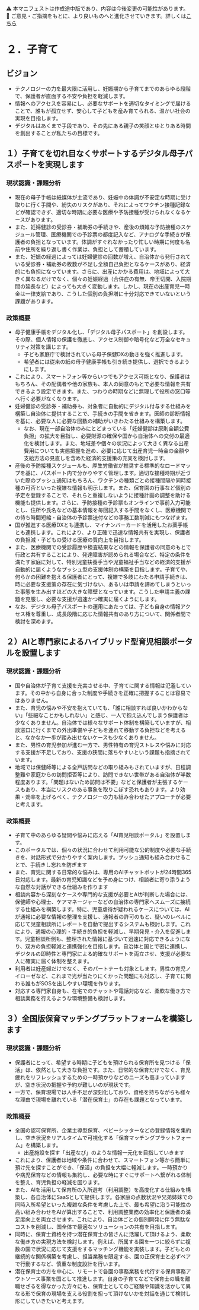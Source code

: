 \
⚠️ 本マニフェストは作成途中版であり、内容は今後変更の可能性があります。  
💬 ご意見・ご指摘をもとに、より良いものへと進化させていきます。詳しくは[こちら](README.md#このマニフェスト自身もみんなの知恵を集めて改善していきます)

# ２．子育て

## ビジョン

* テクノロジーの力を最大限に活用し、妊娠期から子育てまでのあらゆる段階で、保護者が直面する不安や負担を軽減します。  
* 情報へのアクセスを容易にし、必要なサポートを適切なタイミングで届けることで、誰もが孤立せず、安心して子どもを産み育てられる、温かい社会の実現を目指します。  
* デジタルはあくまで手段であり、その先にある親子の笑顔とゆとりある時間を創出することが私たちの目標です。

## １）子育てを切れ目なくサポートするデジタル母子パスポートを実現します

### 現状認識・課題分析

* 現在の母子手帳は紙媒体が主流であり、妊娠中の体調が不安定な時期に受け取りに行く手間や、紛失のリスクがあり、それによってワクチン接種記録などが確認できず、適切な時期に必要な医療や予防接種が受けられなくなるケースがあります。  
* また、妊婦健診の受診券・補助券の手続きや、産後の煩雑な予防接種のスケジュール管理、医療機関での予診票の都度記入など、アナログな手続きが保護者の負担となっています。体調がすぐれなかったり忙しい時期に何度も名前や住所を繰り返し書く作業は、負担として蓄積しています。  
* また、妊娠の経過によっては妊婦健診の回数が増え、自治体から発行されている受診券・補助券の枚数が不足し全額自己負担となるケースがあり、経済的にも負担になっています。さらに、出産にかかる費用は、地域によって大きく異なるだけでなく、個々の妊娠経過（合併症の有無、帝王切開、入院期間の延長など）によっても大きく変動します。しかし、現在の出産育児一時金は一律支給であり、こうした個別の負担増に十分対応できていないという課題があります。

### 政策概要

* 母子健康手帳をデジタル化し、「デジタル母子パスポート」を創設します。その際、個人情報の保護を徹底し、アクセス制御や暗号化など万全なセキュリティ対策を講じます。
  * 子ども家庭庁で検討されている母子保健DXの動きを強く推進します。
  * 希望者には従来の紙の母子健康手帳も引き続き提供し、選択できるようにします。
* これにより、スマートフォン等からいつでもアクセス可能となり、保護者はもちろん、その配偶者や他の家族も、本人の同意のもとで必要な情報を共有できるよう設定できます。また、つわりの時期などに無理して役所の窓口等へ行く必要がなくなります。  
* 妊婦健診の受診券・補助券も、対象者に自動的にデジタル付与する仕組みを構築し自治体に提供することで、手続きの手間を省きます。医師の診断情報を基に、必要な人に必要な回数の補助がいきわたる仕組みを構築します。
  *  なお、現在一部自治体のみにとどまっている「妊婦健診は原則全額公費負担」の拡大を目指し、必要財源の確保や国から自治体への交付の最適化を検討します。また、地域差や個々の状況によって大きく異なる出産費用についても実態把握を進め、必要に応じて出産育児一時金の金額や支給方法の見直しを含めた経済的支援策の充実を検討します。
* 産後の予防接種スケジュールも、厚生労働省が推奨する標準的なロードマップを基に、パスポート内で分かりやすく管理します。適切な接種時期が近づいた際のプッシュ通知はもちろん、ワクチンの種類ごとの接種間隔や同時接種の可否といった複雑な情報も明示します。また、保育園の行事など個別の予定を登録することで、それらと重複しないように接種計画の調整を助ける機能も提供します。さらに、予防接種の予診票もオンラインで事前入力可能とし、住所や氏名などの基本情報を毎回記入する手間をなくし、医療機関での待ち時間短縮・自治体の予診票送付などの事務工数削減にもつなげます。
* 国が推進する医療DXとも連携し、マイナンバーカードを活用したお薬手帳とも連携します。これにより、より正確で迅速な情報共有を実現し、保護者の負担減・子どもの受ける医療の質向上を目指します。
* また、医療機関での受診履歴や検査結果などの情報を保護者の同意のもとで行政と共有することにより、発達障害が認められる場合など、特定の条件を満たす家庭に対して、特別児童扶養手当や児童福祉手当などの経済的支援が自動的に届くようなプッシュ型の支援体制の構築を目指します。子育てや、何らかの困難を抱える保護者にとって、複雑で多岐にわたる申請手続きは、時に必要な支援策の存在に気づけない、あるいは申請を諦めてしまうといった事態を生み出すほどの大きな障壁となっています。こうした申請主義の課題を克服し、必要な支援が迅速かつ確実に届くようにします。
* なお、デジタル母子パスポートの運用にあたっては、子ども自身の情報アクセス権を尊重し、成長段階に応じた情報共有のあり方について、関係者間で検討を深めます。

## ２）AIと専門家によるハイブリッド型育児相談ポータルを設置します

### 現状認識・課題分析

* 国や自治体が子育て支援を充実させる中、子育てに関する情報は氾濫しています。その中から自身に合った制度や手続きを正確に把握することは容易ではありません。  
* また、育児の悩みや不安を抱えていても、「誰に相談すれば良いかわからない」「些細なことかもしれない」と感じ、一人で抱え込んでしまう保護者は少なくありません。自治体では様々なサポート体制を構築していますが、相談窓口に行くまでの外出準備や子どもを連れて移動する負担などを考えると、なかなか一歩が踏み出せないケースも少なくありません。  
* また、男性の育児参加が進む一方で、男性特有の育児ストレスや悩みに対応する支援が不足しており、支援の狭間に落ちやすいという課題も指摘されています。  
* 地域では保健師等による全戸訪問などの取り組みもされていますが、日程調整難や家庭からの訪問拒否等により、訪問できない世帯がある自治体が半数程度あります。「問題はないため訪問は不要」などと保護者が主張するケースもあり、本当にリスクのある事象を取りこぼす恐れもあります。より効果・効率を上げるべく、テクノロジーの力も組み合わせたアプローチが必要と考えます。

### 政策概要

* 子育て中のあらゆる疑問や悩みに応える「AI育児相談ポータル」を設置します。  
* このポータルでは、個々の状況に合わせて利用可能な公的制度や必要な手続きを、対話形式で分かりやすく案内します。プッシュ通知も組み合わせることで、手続きし忘れを防ぎます  
* また、育児に関する日常的な悩みは、専用のAIチャットボットが24時間365日対応します。最新の育児知識などを予め身につけ、相談者に寄り添うような自然な対話ができる仕組みを作ります  
* 相談内容から深刻なケースや専門的な支援が必要とAIが判断した場合には、保健師や心理士、ケアマネージャーなどの自治体の専門家へスムーズに接続する仕組みを構築します。特に、児童虐待が疑われるケースについては、AIが通報に必要な情報の整理を支援し、通報者の許可のもと、疑いのレベルに応じて児童相談所にレポートを自動で提出するシステムも検討します。これにより、通報の心理的・手続き的負担を軽減し、早期発見・介入を促進します。児童相談所側も、整理された情報に基づいて迅速に対応できるようになり、双方の負担軽減と連携強化を目指します。自治体と国とで密に連携し、デジタルの即時性と専門家による的確なサポートを両立させ、支援が必要な人に確実に届く体制を整えます。  
* 利用者は妊産婦だけでなく、そのパートナーも対象とします。男性の育児ノイローゼなど、これまで光が当たりにくかった問題にも対応し、子育てに関わる誰もがSOSを出しやすい環境を作ります。
* 対応する専門家自身も、在宅でのチャットや電話対応など、柔軟な働き方で相談業務を行えるような環境整備も検討します。

## ３）全国版保育マッチングプラットフォームを構築します

### 現状認識・課題分析

* 保護者にとって、希望する時期に子どもを預けられる保育所を見つける「保活」は、依然として大きな負担です。また、日常的な保育だけでなく、育児疲れをリフレッシュするための一時預かりなどのニーズも高まっていますが、空き状況の把握や予約が難しいのが現状です。  
* 一方で、保育現場では人手不足が深刻化しており、資格を持ちながらも様々な理由で現場を離れている「潜在保育士」の存在も課題となっています。

### 政策概要

* 全国の認可保育所、企業主導型保育、ベビーシッターなどの登録情報を集約し、空き状況をリアルタイムで可視化する「保育マッチングプラットフォーム」を構築します。  
  * 出産施設を探す「出産なび」のような情報一元化を目指していきます  
* これにより、保護者は地域や条件に合わせて、スマートフォン等から簡単に預け先を探すことができ、「保活」の負担を大幅に軽減します。一時預かりや病児保育などの情報も集約し、必要な時にすぐにサポートへ繋がれる体制を整え、育児負担の軽減を図ります。  
* また、AIを活用して保育所の入所選考（利用調整）を高度化する仕組みを構築し、各自治体にSaaSとして提供します。各家庭の点数状況や兄弟姉妹での同時入所希望といった複雑な条件を考慮した上で、最も希望に沿う可能性の高い組み合わせをAIが算出することで、利用調整業務の効率化と保護者の満足度向上を両立させます。これにより、自治体ごとの個別開発に伴う無駄なコストを削減し、国全体で最適なソリューションの共有を目指します。
* 同時に、保育士資格を持つ潜在保育士の皆さんに活躍して頂けるよう、柔軟な働き方の実現方法を検討します。例えば、所属する園を一つに絞らずに複数の園で状況に応じて支援をするマッチング機能を実装します。子どもとの継続的な関係構築を考慮し、担当業務を限定する、園の正保育士と必ずペアで行動するなど、慎重な制度設計を行います。  
* 潜在保育士の方を中心に、リモートで各園の事務業務を代行する保育事務アウトソース事業を国として推進します。自身の子育てなどで保育士の職を離職せざるを得なかった方々にも、保育士としてのご経験や知識を活かして異なる形で保育の現場を支える役割を担って頂けないかを対話を通じて検討し形にしていきたいと考えます。

